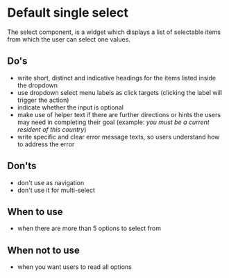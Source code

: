 # Default single select

The select component, is a widget which displays a list of selectable items from which the user can select one values.

## Do's

- write short, distinct and indicative headings for the items listed inside the dropdown
- use dropdown select menu labels as click targets (clicking the label will trigger the action)
- indicate whether the input is optional
- make use of helper text if there are further directions or hints the users may need in completing their goal (example: _you must be a current resident of this country_)
- write specific and clear error message texts, so users understand how to address the error

## Don'ts

- don't use as navigation
- don't use it for multi-select

## When to use

- when there are more than 5 options to select from

## When not to use

- when you want users to read all options